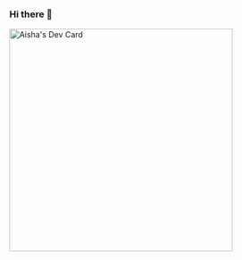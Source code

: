 ### Hi there 👋

<!--
**Aishaakin/Aishaakin** is a ✨ _special_ ✨ repository because its `README.md` (this file) appears on your GitHub profile.

Here are some ideas to get you started:

- 🔭 I’m currently working on ...
- 🌱 I’m currently learning ...Frontend Programms
- 👯 I’m looking to collaborate on ...
- 🤔 I’m looking for help with ...
- 💬 Ask me about ...
- 📫 How to reach me: ...
- 😄 Pronouns: ...
- ⚡ Fun fact: ...
-->

<a href="https://app.daily.dev/aishaakin"><img src="https://api.daily.dev/devcards/3a9ca5d931b1471696e38e8c653b153b.png?r=v36" width="400" alt="Aisha's Dev Card"/></a>
